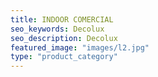 ```yaml
---
title: INDOOR COMERCIAL
seo_keywords: Decolux
seo_description: Decolux
featured_image: "images/l2.jpg"
type: "product_category"
---
```



